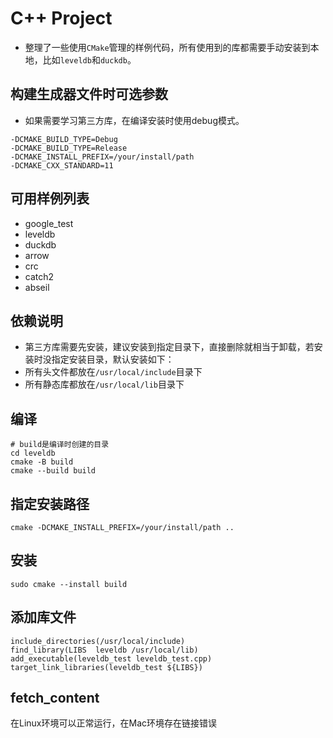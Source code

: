 # C++ Project

-   整理了一些使用`CMake`管理的样例代码，所有使用到的库都需要手动安装到本地，比如`leveldb`和`duckdb`。
## 构建生成器文件时可选参数
- 如果需要学习第三方库，在编译安装时使用debug模式。
```
-DCMAKE_BUILD_TYPE=Debug
-DCMAKE_BUILD_TYPE=Release
-DCMAKE_INSTALL_PREFIX=/your/install/path
-DCMAKE_CXX_STANDARD=11
```
## 可用样例列表
- google_test
-   leveldb
-   duckdb
-   arrow
-   crc
-   catch2
-   abseil

## 依赖说明
- 第三方库需要先安装，建议安装到指定目录下，直接删除就相当于卸载，若安装时没指定安装目录，默认安装如下：
-   所有头文件都放在`/usr/local/include`目录下
-   所有静态库都放在`/usr/local/lib`目录下

## 编译

```
# build是编译时创建的目录
cd leveldb
cmake -B build
cmake --build build

```
## 指定安装路径
```
cmake -DCMAKE_INSTALL_PREFIX=/your/install/path ..
```
## 安装

```
sudo cmake --install build
```

## 添加库文件

```
include_directories(/usr/local/include)
find_library(LIBS  leveldb /usr/local/lib)
add_executable(leveldb_test leveldb_test.cpp)
target_link_libraries(leveldb_test ${LIBS})
```
## fetch_content
在Linux环境可以正常运行，在Mac环境存在链接错误